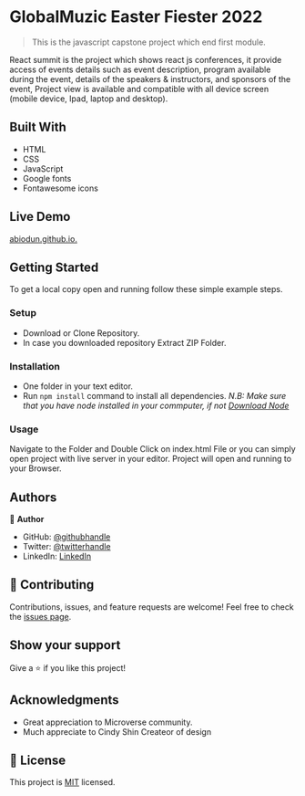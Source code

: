# GlobalMuzic Easter Fiester 2022

> This is the javascript capstone project which end first module.

React summit is the project which shows react js conferences, it provide access of events details such as event description, program available during the event, details of the speakers & instructors, and sponsors of the event,
Project view is available and compatible with all device screen (mobile device, Ipad, laptop and desktop).

## Built With
- HTML
- CSS
- JavaScript
- Google fonts
- Fontawesome icons

## Live Demo
[abiodun.github.io.](https://abiodunraheem.github.io/First-Capstone-Project/)
## Getting Started
To get a local copy open and running follow these simple example steps.
### Setup
- Download or Clone Repository.
- In case you downloaded repository Extract ZIP Folder.
### Installation
- One folder in your text editor.
- Run `npm install` command to install all dependencies.
*N.B: Make sure that you have node installed in your commputer, if not [Download Node](https://nodejs.org/en/)*
### Usage
Navigate to the Folder and Double Click on index.html File or you can simply open project with live server in your editor.
Project will open and running to your Browser.

## Authors
:bust_in_silhouette: **Author**
- GitHub: [@githubhandle](https://github.com/abiodunraheem)
- Twitter: [@twitterhandle](https://twitter.com/@abiodunraheem23)
- LinkedIn: [LinkedIn](https://linkedin.com/in/abiodun-raheem-908b33154)

## :handshake: Contributing

Contributions, issues, and feature requests are welcome!
Feel free to check the [issues page](../../issues/).
## Show your support
Give a :star:️ if you like this project!
## Acknowledgments
-   Great appreciation to Microverse community.
-   Much appreciate to Cindy Shin Createor of design
## :memo: License
This project is [MIT](./MIT.md) licensed.
